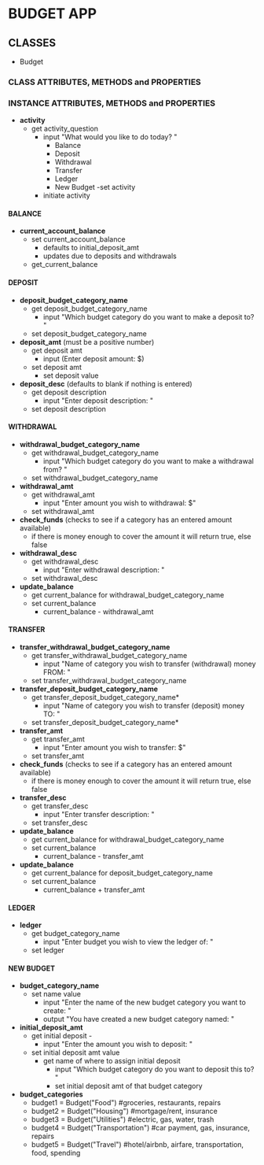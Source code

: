 # BUDGET APP

## CLASSES

- Budget

### CLASS ATTRIBUTES, METHODS and PROPERTIES

### INSTANCE ATTRIBUTES, METHODS and PROPERTIES

- **activity**
  - get activity_question
    - input "What would you like to do today? "
      - Balance
      - Deposit
      - Withdrawal
      - Transfer
      - Ledger
      - New Budget
  -set activity
    - initiate activity

#### BALANCE

- **current_account_balance**
  - set current_account_balance
    - defaults to initial_deposit_amt
    - updates due to deposits and withdrawals
  - get_current_balance  

#### DEPOSIT

- **deposit_budget_category_name**
  - get deposit_budget_category_name
    - input "Which budget category do you want to make a deposit to? "
  - set deposit_budget_category_name
- **deposit_amt** (must be a positive number)
  - get deposit amt
    - input (Enter deposit amount: $)
  - set deposit amt
    - set deposit value
- **deposit_desc** (defaults to blank if nothing is entered)
  - get deposit description
    - input "Enter deposit description: "
  - set deposit description

#### WITHDRAWAL

- **withdrawal_budget_category_name**
  - get withdrawal_budget_category_name
    - input "Which budget category do you want to make a withdrawal from? "
  - set withdrawal_budget_category_name 
- **withdrawal_amt**
  - get withdrawal_amt
    - input "Enter amount you wish to withdrawal: $"
  - set withdrawal_amt
- **check_funds** (checks to see if a category has an entered amount available)
  - if there is money enough to cover the amount it will return true, else false
- **withdrawal_desc**
  - get withdrawal_desc
    - input "Enter withdrawal description: "
  - set withdrawal_desc  
- **update_balance**
  - get current_balance for withdrawal_budget_category_name
  - set current_balance 
    - current_balance - withdrawal_amt

#### TRANSFER

- **transfer_withdrawal_budget_category_name**
  - get transfer_withdrawal_budget_category_name
    - input "Name of category you wish to transfer (withdrawal) money FROM: "
  - set transfer_withdrawal_budget_category_name  
- **transfer_deposit_budget_category_name**
  - get transfer_deposit_budget_category_name*
    - input "Name of category you wish to transfer (deposit) money TO: "
  - set transfer_deposit_budget_category_name*
- **transfer_amt**
  - get transfer_amt
    - input "Enter amount you wish to transfer: $"
  - set transfer_amt
- **check_funds** (checks to see if a category has an entered amount available)
  - if there is money enough to cover the amount it will return true, else false
- **transfer_desc**
  - get transfer_desc
    - input "Enter transfer description: "
  - set transfer_desc 
- **update_balance**
  - get current_balance for withdrawal_budget_category_name
  - set current_balance 
    - current_balance - transfer_amt
- **update_balance**
  - get current_balance for deposit_budget_category_name
  - set current_balance 
    - current_balance + transfer_amt

#### LEDGER

- **ledger**
  - get budget_category_name
    - input "Enter budget you wish to view the ledger of: "
  - set ledger

#### NEW BUDGET

- **budget_category_name**
  - set name value
    - input "Enter the name of the new budget category you want to create: "
    - output "You have created a new budget category named: "
- **initial_deposit_amt**
  - get initial deposit -
    - input "Enter the amount you wish to deposit: "
  - set initial deposit amt value
    - get name of where to assign initial deposit
      - input "Which budget category do you want to deposit this to? "
      - set initial deposit amt of that budget category
- **budget_categories**
  - budget1 = Budget("Food") #groceries, restaurants, repairs
  - budget2 = Budget("Housing") #mortgage/rent, insurance 
  - budget3 = Budget("Utilities") #electric, gas, water, trash
  - budget4 = Budget("Transportation") #car payment, gas, insurance, repairs
  - budget5 = Budget("Travel") #hotel/airbnb, airfare, transportation, food, spending 

